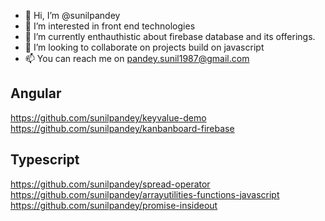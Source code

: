 - 👋 Hi, I’m @sunilpandey
- 👀 I’m interested in front end technologies
- 🌱 I’m currently enthauthistic about firebase database and its offerings.
- 💞️ I’m looking to collaborate on projects build on javascript
- 📫 You can reach me on pandey.sunil1987@gmail.com

## Angular
https://github.com/sunilpandey/keyvalue-demo<br/>
https://github.com/sunilpandey/kanbanboard-firebase<br/>
## Typescript
https://github.com/sunilpandey/spread-operator<br/>
https://github.com/sunilpandey/arrayutilities-functions-javascript<br/>
https://github.com/sunilpandey/promise-insideout<br/>
